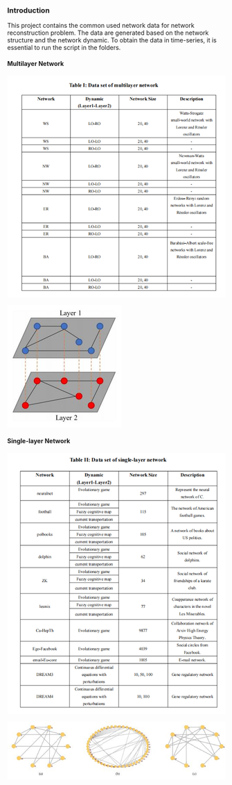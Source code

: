 ### Introduction
This project contains the common used network data for network reconstruction problem.
The data are generated based on the network structure and the network dynamic.
To obtain the data in time-series, it is essential to run the script in the folders.

####  Multilayer Network  

![multilayer](https://github.com/buaaguotong/Network_Reconstruction/blob/main/Fig/multilayer.png)



![multilayer_net](https://github.com/buaaguotong/Network_Reconstruction/blob/main/Fig/multilayer_net.png)



#### Single-layer Network

![singlelayer](https://github.com/buaaguotong/Network_Reconstruction/blob/main/Fig/singlelayer.png)

![singlelayer_net](https://github.com/buaaguotong/Network_Reconstruction/blob/main/Fig/singlelayer_net.png)














